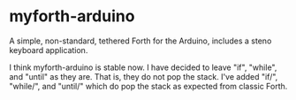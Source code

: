 # myforth-arduino
A simple, non-standard, tethered Forth for the Arduino, includes a steno keyboard application.

I think myforth-arduino is stable now. I have decided to leave "if", "while", and "until" as they are. That is, they do not pop the stack. I've added "if/", "while/", and "until/" which do pop the stack as expected from classic Forth.

